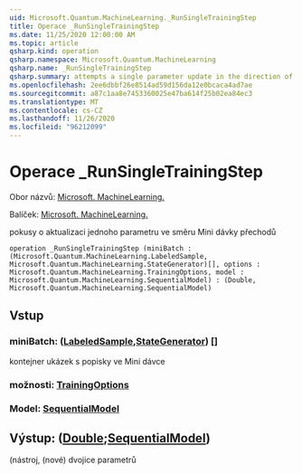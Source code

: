 ```yaml
---
uid: Microsoft.Quantum.MachineLearning._RunSingleTrainingStep
title: Operace _RunSingleTrainingStep
ms.date: 11/25/2020 12:00:00 AM
ms.topic: article
qsharp.kind: operation
qsharp.namespace: Microsoft.Quantum.MachineLearning
qsharp.name: _RunSingleTrainingStep
qsharp.summary: attempts a single parameter update in the direction of mini batch gradient
ms.openlocfilehash: 2ee6dbbf26e8514ad59d156da12e0bcaca4ad7ae
ms.sourcegitcommit: a87c1aa8e7453360025e47ba614f25b02ea84ec3
ms.translationtype: MT
ms.contentlocale: cs-CZ
ms.lasthandoff: 11/26/2020
ms.locfileid: "96212099"
---
```

# <a name="_runsingletrainingstep-operation"></a>Operace _RunSingleTrainingStep

Obor názvů: [Microsoft. MachineLearning.](xref:Microsoft.Quantum.MachineLearning)

Balíček: [Microsoft. MachineLearning.](https://nuget.org/packages/Microsoft.Quantum.MachineLearning)


pokusy o aktualizaci jednoho parametru ve směru Mini dávky přechodů

```qsharp
operation _RunSingleTrainingStep (miniBatch : (Microsoft.Quantum.MachineLearning.LabeledSample, Microsoft.Quantum.MachineLearning.StateGenerator)[], options : Microsoft.Quantum.MachineLearning.TrainingOptions, model : Microsoft.Quantum.MachineLearning.SequentialModel) : (Double, Microsoft.Quantum.MachineLearning.SequentialModel)
```


## <a name="input"></a>Vstup

### <a name="minibatch--labeledsamplestategenerator"></a>miniBatch: ([LabeledSample](xref:Microsoft.Quantum.MachineLearning.LabeledSample),[StateGenerator](xref:Microsoft.Quantum.MachineLearning.StateGenerator)) []

kontejner ukázek s popisky ve Mini dávce


### <a name="options--trainingoptions"></a>možnosti: [TrainingOptions](xref:Microsoft.Quantum.MachineLearning.TrainingOptions)




### <a name="model--sequentialmodel"></a>Model: [SequentialModel](xref:Microsoft.Quantum.MachineLearning.SequentialModel)





## <a name="output--doublesequentialmodel"></a>Výstup: ([Double](xref:microsoft.quantum.lang-ref.double);[SequentialModel](xref:Microsoft.Quantum.MachineLearning.SequentialModel))

(nástroj, (nové) dvojice parametrů